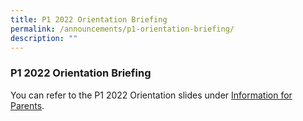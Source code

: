 ```yaml
---
title: P1 2022 Orientation Briefing
permalink: /announcements/p1-orientation-briefing/
description: ""
---
```

### P1 2022 Orientation Briefing

You can refer to the P1 2022 Orientation slides under [Information for Parents](https://staging.d177jz78e0t9fa.amplifyapp.com/parents-and-students/Information-for-Parents/p1-orientation-briefing/).